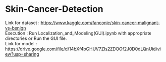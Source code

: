 # Skin-Cancer-Detection
Link for dataset : https://www.kaggle.com/fanconic/skin-cancer-malignant-vs-benign <br />
Execution : Run Localization_and_Modeling(GUI).ipynb with appropriate directories or Run the GUI file. <br />
Link for model : https://drive.google.com/file/d/14bXf4bGHUV7ZIs2ZDOOf2J0D0dLQnUid/view?usp=sharing <br />
